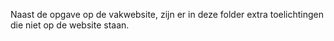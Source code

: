Naast de opgave op de vakwebsite, zijn er in deze folder extra toelichtingen die niet op de website staan.
